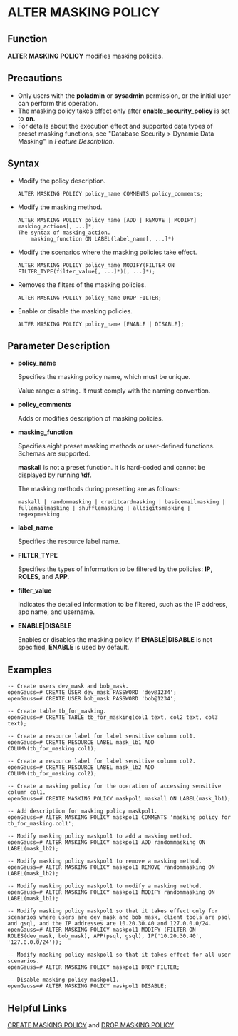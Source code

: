 # ALTER MASKING POLICY<a name="EN-US_TOPIC_0306525300"></a>

## Function<a name="en-us_topic_0059778839_s878bf4f1569c4d2f87e056f26372448e"></a>

**ALTER MASKING POLICY**  modifies masking policies.

## Precautions<a name="en-us_topic_0059778839_s63ad21f92ad74c9e8d6bf18bb7218c4f"></a>

-   Only users with the  **poladmin**  or  **sysadmin**  permission, or the initial user can perform this operation.
-   The masking policy takes effect only after  **enable\_security\_policy**  is set to  **on**.
-   For details about the execution effect and supported data types of preset masking functions, see "Database Security \> Dynamic Data Masking" in  _Feature Description_.

## Syntax<a name="en-us_topic_0059777586_sa46c661c13834b8389614f75e47a3efa"></a>

-   Modify the policy description.

    ```
    ALTER MASKING POLICY policy_name COMMENTS policy_comments;
    ```


-   Modify the masking method.

    ```
    ALTER MASKING POLICY policy_name [ADD | REMOVE | MODIFY] masking_actions[, ...]*;
    The syntax of masking_action.
        masking_function ON LABEL(label_name[, ...]*)
    ```


-   Modify the scenarios where the masking policies take effect.

    ```
    ALTER MASKING POLICY policy_name MODIFY(FILTER ON FILTER_TYPE(filter_value[, ...]*)[, ...]*);
    ```


-   Removes the filters of the masking policies.

    ```
    ALTER MASKING POLICY policy_name DROP FILTER;
    ```


-   Enable or disable the masking policies.

    ```
    ALTER MASKING POLICY policy_name [ENABLE | DISABLE];
    ```


## Parameter Description<a name="section2852173114389"></a>

-   **policy\_name**

    Specifies the masking policy name, which must be unique.

    Value range: a string. It must comply with the naming convention.

-   **policy\_comments**

    Adds or modifies description of masking policies.

-   **masking\_function**

    Specifies eight preset masking methods or user-defined functions. Schemas are supported.

    **maskall**  is not a preset function. It is hard-coded and cannot be displayed by running  **\\df**.

    The masking methods during presetting are as follows:

    ```
    maskall | randommasking | creditcardmasking | basicemailmasking | fullemailmasking | shufflemasking | alldigitsmasking | regexpmasking 
    ```

-   **label\_name**

    Specifies the resource label name.


-   **FILTER\_TYPE**

    Specifies the types of information to be filtered by the policies:  **IP**,  **ROLES**, and  **APP**.

-   **filter\_value**

    Indicates the detailed information to be filtered, such as the IP address, app name, and username.


-   **ENABLE|DISABLE**

    Enables or disables the masking policy. If  **ENABLE|DISABLE**  is not specified,  **ENABLE**  is used by default.


## Examples<a name="section873151912198"></a>

```
-- Create users dev_mask and bob_mask.
openGauss=# CREATE USER dev_mask PASSWORD 'dev@1234';
openGauss=# CREATE USER bob_mask PASSWORD 'bob@1234';

-- Create table tb_for_masking.
openGauss=# CREATE TABLE tb_for_masking(col1 text, col2 text, col3 text);

-- Create a resource label for label sensitive column col1.
openGauss=# CREATE RESOURCE LABEL mask_lb1 ADD COLUMN(tb_for_masking.col1);

-- Create a resource label for label sensitive column col2.
openGauss=# CREATE RESOURCE LABEL mask_lb2 ADD COLUMN(tb_for_masking.col2);

-- Create a masking policy for the operation of accessing sensitive column col1.
openGauss=# CREATE MASKING POLICY maskpol1 maskall ON LABEL(mask_lb1);

-- Add description for masking policy maskpol1.
openGauss=# ALTER MASKING POLICY maskpol1 COMMENTS 'masking policy for tb_for_masking.col1';

-- Modify masking policy maskpol1 to add a masking method.
openGauss=# ALTER MASKING POLICY maskpol1 ADD randommasking ON LABEL(mask_lb2);

-- Modify masking policy maskpol1 to remove a masking method.
openGauss=# ALTER MASKING POLICY maskpol1 REMOVE randommasking ON LABEL(mask_lb2);

-- Modify masking policy maskpol1 to modify a masking method.
openGauss=# ALTER MASKING POLICY maskpol1 MODIFY randommasking ON LABEL(mask_lb1);

-- Modify masking policy maskpol1 so that it takes effect only for scenarios where users are dev_mask and bob_mask, client tools are psql and gsql, and the IP addresses are 10.20.30.40 and 127.0.0.0/24.
openGauss=# ALTER MASKING POLICY maskpol1 MODIFY (FILTER ON ROLES(dev_mask, bob_mask), APP(psql, gsql), IP('10.20.30.40', '127.0.0.0/24'));

-- Modify masking policy maskpol1 so that it takes effect for all user scenarios.
openGauss=# ALTER MASKING POLICY maskpol1 DROP FILTER;

-- Disable masking policy maskpol1.
openGauss=# ALTER MASKING POLICY maskpol1 DISABLE;
```

## Helpful Links<a name="section156744489391"></a>

[CREATE MASKING POLICY](create-masking-policy.md)  and  [DROP MASKING POLICY](drop-masking-policy.md)

